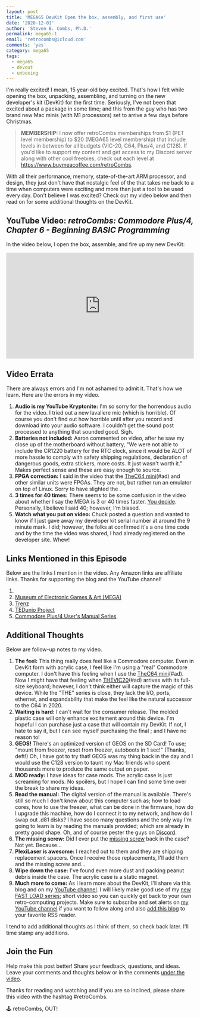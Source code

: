 ```yaml
---
layout: post
title: 'MEGA65 DevKit Open the box, assembly, and first use'
date: '2020-12-01'
author: 'Steven B. Combs, Ph.D.'
permalink: mega65-1
email: 'retrocombs@icloud.com'
comments: 'yes'
category: mega65
tags:
  - mega65
  - devout
  - unboxing
---
```


I'm really excited! I mean, 15 year-old boy excited. That's how I felt while opening the box, unpacking, assembling, and turning on the new  developer's kit (DevKit) for the first time. Seriously, I've not been that excited about a package in some time; and this from the guy who has two brand new Mac minis (with M1 processors) set to arrive a few days before Christmas.

> **MEMBERSHIP:** I now offer retroCombs memberships from $1 (PET level membership) to $20 (MEGA65 level membership) that include levels in between for all budgets (VIC-20, C64, Plus/4, and C128). If you'd like to support my content and get access to my Discord server along with other cool freebies, check out each level at <https://www.buymeacoffee.com/retroCombs>.

With all their performance, memory, state-of-the-art ARM processor, and design, they just don't have that nostalgic feel of the  that takes me back to a time when computers were exciting and more than just a tool to be used every day. Don't believe I was excited? Check out my video below and then read on for some additional thoughts on the  DevKit.

## YouTube Video: _retroCombs: Commodore Plus/4, Chapter 6 - Beginning BASIC Programming_

In the video below, I open the box, assemble, and fire up my new  DevKit:

<div style="position:relative;padding-top:56.25%;"><p><iframe src="https://www.youtube.com/embed/BJqSz99_7og" frameborder="0" allowfullscreen="true" mozallowfullscreen="true" webkitallowfullscreen="true" style="position:absolute;top:0;left:0;width:100%;height:100%;"></iframe></p></div>

## Video Errata

There are always errors and I'm not ashamed to admit it. That's how we learn. Here are the errors in my video.

1. __Audio is my YouTube Kryptonite:__ I'm so sorry for the horrendous audio for the video. I tried out a new lavaliere mic (which is horrible). Of course you don't find out how horrible until after you record and download into your audio software. I couldn't get the sound post processed to anything that sounded good. Sigh.
2. __Batteries not included:__ Aaron commented on video, after he saw my close up of the motherboard without battery, "We were not able to include the CR1220 battery for the RTC clock, since it would be ALOT of more hassle to comply with safety shipping regulations, declaration of dangerous goods, extra stickers, more costs. It just wasn't worth it." Makes perfect sense and these are easy enough to source.
3. __FPGA correction:__ I said in the video that the [TheC64 mini](https://amzn.to/2HP2YY4)(#ad) and other similar units were FPGAs. They are not, but rather run an emulator on top of Linux. Sorry to have slighted the .
4. __3 times for 40 times:__ There seems to be some confusion in the video about whether I say the MEGA is 3 or 40 times faster. [You decide](https://youtu.be/BJqSz99_7og?t=200). Personally, I believe I said 40; however, I'm biased.
6. __Watch what you put on video:__ Chuck posted a question and wanted to know if I just gave away my developer kit serial number at around the 9 minute mark. I did; however, the folks at  confirmed it's a one time code and by the time the video was shared, I had already registered on the developer site. Whew!

## Links Mentioned in this Episode

Below are the links I mention in the video. Any Amazon links are affiliate links. Thanks for supporting the blog and the YouTube channel!

1. [](https://mega65.org/)
2. [Museum of Electronic Games & Art (MEGA)](https://www.m-e-g-a.org/)
3. [Trenz ](https://shop.trenz-electronic.de/en/Products/MEGA65/)
3. [TEDunio Project](https://www.stevencombs.com/teduino-1)
4. [Commodore Plus/4 User's Manual Series](https://www.stevencombs.com/plus4)

## Additional Thoughts

Below are follow-up notes to my video.

1. __The feel:__ This thing really does feel like a Commodore computer. Even in DevKit form with acrylic case, I feel like I'm using a "real" Commodore computer. I don't have this feeling when I use the [TheC64 mini](https://amzn.to/2HP2YY4)(#ad). Now I might have that feeling when [THEVIC20](https://amzn.to/3q6dUBU)(#ad) arrives with its full-size keyboard; however, I don't think either will capture the magic of this device. While the "THE" series is close, they lack the I/O, ports, ethernet, and expandability that make the  feel like the natural successor to the C64 in 2020.
2. __Waiting is hard:__ I can't wait for the consumer  release. The molded plastic case will only enhance excitement around this device. I'm hopeful I can purchase just a case that will contain my DevKit. If not, I hate to say it, but I can see myself purchasing the final ; and I have no reason to!
3. __GEOS!__ There's an optimized version of GEOS on the SD Card! To use; "mount from freezer, reset from freezer, autoboots in 1 sec!" (Thanks, deft!) Oh, I have got to try that! GEOS was my thing back in the day and I would use the C128 version to taunt my Mac friends who spent thousands more to produce the same output on paper.
5. __MOD ready:__ I have ideas for case mods. The acrylic case is just screaming for mods. No spoilers, but I hope I can find some time over the break to share my ideas.
6. __Read the manual:__ The digital version of the manual is available. There's still so much I don't know about this computer such as; how to load cores, how to use the freezer, what can be done in the firmware, how do I upgrade this machine, how do I connect it to my network, and how do I swap out .d81 disks? I have soooo many questions and the only way I'm going to learn is by reading the manuals provided; which are already in pretty good shape. Oh, and of course pester the guys on [Discord](https://discord.com/channels/719326990221574164/719326990221574168).
7. __The missing screw:__ Did I ever put the [missing screw](https://youtu.be/BJqSz99_7og?t=906) back in the case? Not yet. Because...
8. __PlexiLaser is awesome:__ I reached out to them and they are shipping replacement spacers. Once I receive those replacements, I'll add them and the missing screw and...
9. __Wipe down the case:__ I've found even more dust and packing peanut debris inside the case. The acrylic case is a static magnet.
10. __Much more to come:__ As I learn more about the  DevKit, I'll share via this blog and on my [YouTube channel](https://www.youtube.com/stevencombs). I will likely make good use of my [new FAST LOAD series](https://youtu.be/fA9RpEtS2f0); short video so you can quickly get back to your own retro-computing projects. Make sure to subscribe and set alerts on [my YouTube channel](https://www.youtube.com/stevencombs) if you want to follow along and also [add this blog](https://www.stevencombs.com/rss) to your favorite RSS reader.

I tend to add additional thoughts as I think of them, so check back later. I'll time stamp any additions.

## Join the Fun

Help make this post better! Share your feedback, questions, and ideas. Leave your comments and thoughts below or in the comments [under the  video](https://youtu.be/BJqSz99_7og).

Thanks for reading and watching and if you are so inclined, please share this video with the hashtag #retroCombs.

🕹️ retroCombs, OUT!
